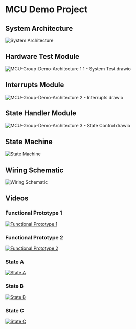 # MCU Demo Project

## System Architecture
![System Architecture](https://github.com/elenajusto/mcu-demo/assets/56148816/1fddd222-4324-4d9a-aca1-8a54df36742b)

## Hardware Test Module
![MCU-Group-Demo-Architecture 1 1 - System Test drawio](https://github.com/elenajusto/mcu-demo/assets/56148816/1a05f054-4240-46b2-9830-200a9daf4a60)


## Interrupts Module
![MCU-Group-Demo-Architecture 2 - Interrupts drawio](https://github.com/elenajusto/mcu-demo/assets/56148816/b1164895-aaf9-4693-ab4e-276bf1ca6cc7)


## State Handler Module
![MCU-Group-Demo-Architecture 3 - State Control drawio](https://github.com/elenajusto/mcu-demo/assets/56148816/5fc9f275-39f9-40e6-b652-33c052003c1c)


## State Machine
![State Machine](https://github.com/elenajusto/mcu-demo/assets/56148816/bc7a7bfa-aca1-4d64-8d06-8d94e2c41ea1)

## Wiring Schematic
![Wiring Schematic](https://github.com/elenajusto/mcu-demo/assets/56148816/2bba21d7-d610-4990-b572-d0695891662e)

## Videos

### Functional Prototype 1
[![Functional Prototype 1](https://img.youtube.com/vi/wvXIymuV3WM/0.jpg)](https://www.youtube.com/watch?v=wvXIymuV3WM&list=PLeHPWhhulgORqavIWTeafVYqOML-yfePP&index=1)

### Functional Prototype 2
[![Functional Prototype 2](https://img.youtube.com/vi/hTxO-GKM0gI/0.jpg)](https://youtu.be/hTxO-GKM0gI?si=ldV3vDLpuunFeYaO)

### State A
[![State A](https://img.youtube.com/vi/odZWZdzLLNs/0.jpg)](https://youtu.be/odZWZdzLLNs?si=9fF2izj6TGZAWbRX)

### State B
[![State B](https://img.youtube.com/vi/BrDoy2Sk6ik/0.jpg)](https://youtu.be/BrDoy2Sk6ik?si=iOGjP1LlvCwtHdiD)

### State C
[![State C](https://img.youtube.com/vi/tfqvYKHPWck/0.jpg)](https://youtu.be/tfqvYKHPWck?si=CWaZ_RXoLC7jkX4V)

